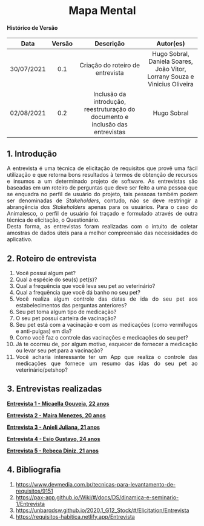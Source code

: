 # <center> Mapa Mental

#### Histórico de Versão
|    Data    | Versão | Descrição            |    Autor(es)    |
| :--------: | :----: | :------------------: | :-------------: |
| 30/07/2021 |  0.1   | Criação do roteiro de entrevista | Hugo Sobral, Daniela Soares, João Vitor, Lorrany Souza e Vinicius Oliveira |
| 02/08/2021 |  0.2   | Inclusão da introdução, reestruturação do documento e inclusão das entrevistas | Hugo Sobral |

<div align="justify">

## 1. Introdução

A entrevista é uma técnica de elicitação de requisitos  que provê uma fácil utilização e que retorna bons resultados à termos de obtenção de recursos e insumos a um determinado projeto de software. As entrevistas são baseadas em um roteiro de perguntas que deve ser feito a uma pessoa que se enquadra no perfil de usuário do projeto, tais pessoas também podem ser denominadas de _Stakeholders_, contudo, não se deve restringir a abrangência dos _Stakeholders_ apenas para os usuários. Para o caso do Animalesco, o perfil de usuário foi traçado e formulado através de outra técnica de elicitação, o Questionário.    
Desta forma, as entrevistas foram realizadas com o intuito de coletar amostras de dados úteis para a melhor compreensão das necessidades do aplicativo.

## 2. Roteiro de entrevista

1. Você possui algum pet?
2. Qual a espécie do seu(s) pet(s)?
3. Qual a frequência que você leva seu pet ao veterinário?
4. Qual a frequência que você dá banho no seu pet?
5. Você realiza algum controle das datas de ida do seu pet aos estabelecimentos das perguntas anteriores?
6. Seu pet toma algum tipo de medicação?
7. O seu pet possui carteira de vacinação?
8. Seu pet está com a vacinação e com as medicações (como vermífugos e anti-pulgas) em dia?
9. Como você faz o controle das vacinações e medicações do seu pet?
10. Já te ocorreu de, por algum motivo, esquecer de fornecer a medicação ou levar seu pet para a vacinação? 
11. Você acharia interessante ter um App que realiza o controle das medicações que fornece um resumo das idas do seu pet ao veterinário/petshop?

## 3. Entrevistas realizadas
 
[**Entrevista 1 - Micaella Gouveia, 22 anos**](pages/entrevista_01.md)

[**Entrevista 2 - Maira Menezes, 20 anos**](pages/entrevista_02.md)

[**Entrevista 3 - Anieli Juliana, 21 anos**](pages/entrevista_03.md)

[**Entrevista 4 - Esio Gustavo, 24 anos**](pages/entrevista_04.md)

[**Entrevista 5 - Rebeca Diniz, 21 anos**](pages/entrevista_05.md)

## 4. Bibliografia

1. https://www.devmedia.com.br/tecnicas-para-levantamento-de-requisitos/9151
2. https://pax-app.github.io/Wiki/#/docs/DS/dinamica-e-seminario-1/Entrevista
3. https://unbarqdsw.github.io/2020.1_G12_Stock/#/Elicitation/Entrevista
4. https://requisitos-habitica.netlify.app/Entrevista

</div>